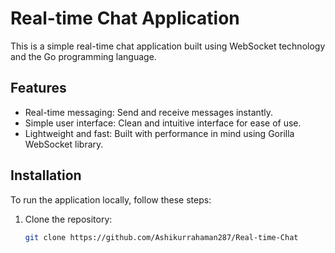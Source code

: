 # Real-time Chat Application

This is a simple real-time chat application built using WebSocket technology and the Go programming language.

## Features

- Real-time messaging: Send and receive messages instantly.
- Simple user interface: Clean and intuitive interface for ease of use.
- Lightweight and fast: Built with performance in mind using Gorilla WebSocket library.

## Installation

To run the application locally, follow these steps:

1. Clone the repository:

   ```bash
   git clone https://github.com/Ashikurrahaman287/Real-time-Chat
